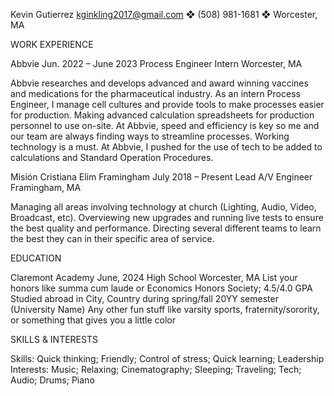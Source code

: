 Kevin Gutierrez
kginkling2017@gmail.com ❖ (508) 981-1681 ❖ Worcester, MA

WORK EXPERIENCE 

Abbvie									          	 	            Jun. 2022 – June 2023
Process Engineer Intern Worcester, MA

Abbvie researches and develops advanced and award winning vaccines and medications for the pharmaceutical industry.
As an intern Process Engineer, I manage cell cultures and provide tools to make processes easier for production.
Making advanced calculation spreadsheets for production personnel to use on-site.
At Abbvie, speed and efficiency is key so me and our team are always finding ways to streamline processes.
Working technology is a must. At Abbvie, I pushed for the use of tech to be added to calculations and Standard Operation Procedures. 
 
Misión Cristiana Elim Framingham						                July 2018 – Present
Lead A/V Engineer										          Framingham, MA

Managing all areas involving technology at church (Lighting, Audio, Video, Broadcast, etc).
Overviewing new upgrades and running live tests to ensure the best quality and performance.
Directing several different teams to learn the best they can in their specific area of service.

EDUCATION 
	
Claremont Academy June, 2024 
High School Worcester, MA
List your honors like summa cum laude or Economics Honors Society; 4.5/4.0 GPA
Studied abroad in City, Country during spring/fall 20YY semester (University Name)
Any other fun stuff like varsity sports, fraternity/sorority, or something that gives you a little color

SKILLS & INTERESTS

Skills: Quick thinking; Friendly; Control of stress; Quick learning; Leadership
Interests: Music; Relaxing; Cinematography; Sleeping; Traveling; Tech; Audio; Drums; Piano
